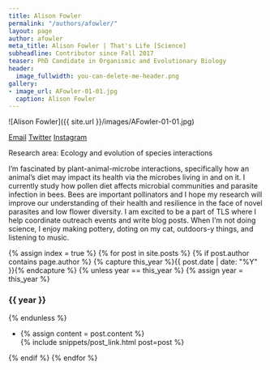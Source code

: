 ```yaml
---
title: Alison Fowler
permalink: "/authors/afowler/"
layout: page
author: afowler
meta_title: Alison Fowler | That's Life [Science]
subheadline: Contributor since Fall 2017
teaser: PhD Candidate in Organismic and Evolutionary Biology
header:
  image_fullwidth: you-can-delete-me-header.png
gallery:
- image_url: AFowler-01-01.jpg
  caption: Alison Fowler
---
```


![Alison Fowler]({{ site.url }}/images/AFowler-01-01.jpg)

[Email](mailto:aefowler@umass.edu)
[Twitter](https://twitter.com/alfowlfa)
[Instagram](https://www.instagram.com/alfowlfa/)

Research area: Ecology and evolution of species interactions

I’m fascinated by plant-animal-microbe interactions, specifically how an animal’s diet may impact its health via the microbes living in and on it. I currently study how pollen diet affects microbial communities and parasite infection in bees. Bees are important pollinators and I hope my research will improve our understanding of their health and resilience in the face of novel parasites and low flower diversity. I am excited to be a part of TLS where I help coordinate outreach events and write blog posts. When I’m not doing science, I enjoy making pottery, doting on my cat, outdoors-y things, and listening to music.

{% assign index = true %}
{% for post in site.posts %}
{% if post.author contains page.author %}
{% capture this_year %}{{ post.date | date: "%Y" }}{% endcapture %}
{% unless year == this_year %}
{% assign year = this_year %}
<h3>{{ year }}</h3>
{% endunless %}
<ul style="list-style-type:disc">
 <li> 
 {% assign content = post.content %} 
 <article>
 {% include snippets/post_link.html post=post %}
 </article>
 </li>
</ul>
{% endif %}
{% endfor %}
